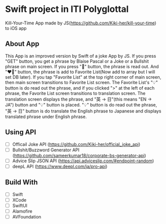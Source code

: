 # Swift project in ITI Polyglottal

Kill-Your-Time App made by JS(https://github.com/Kiki-her/kill-your-time) to iOS app

## About App

This App is an improved version by Swift of a joke App by JS. If you press "GET" button, you get a phrase by Blaise Pascal or a Joke or a Bullshit phrase on main screen. If you press "📢" button, the phrase is read out. And "❤️‍🔥" button, the phrase is add to Favorite List(Now add to array but I will set DB later). If you tap "Favorite List" at the top right corner of main screen, then main screen transitions to Favorite List screen.
The Favorite List's "💡" button is do read out the phrase, and if you clicked ">" at the left of each phrase, the Favorite List screen transitions to translation screen.
The translation screen displays the phrase, and "英 → 日"(this means "EN -> JA") button and "💡" button is placed. "💡" button is do read out the phrase, "英 → 日" button is do translate the English phrase to Japanese and displays translated phrase under English phrase.

## Using API

- [ ] Officail Joke API (https://github.com/Kiki-her/official_joke_api)
- [ ] Bullshit/Buzzword Generator API (https://github.com/sameerkumar18/corporate-bs-generator-api)
- [ ] Advice Slip JSON API (https://api.adviceslip.com/#endpoint-random)
- [ ] deepL API (https://www.deepl.com/ja/pro-api)

## Build With

- [ ] Swift
- [ ] XCode
- [ ] SwiftUI
- [ ] Alamofire
- [ ] AVFoundation
